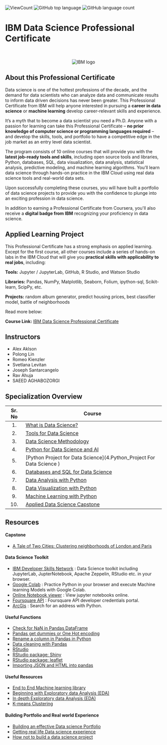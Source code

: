 ![ViewCount](https://views.whatilearened.today/views/github/Thomas-George-T/IBM-Data-Science-Professional-Certification.svg?cache=remove)
![GitHub top language](https://img.shields.io/github/languages/top/Thomas-George-T/IBM-Data-Science-Professional-Certification?style=flat)
![GitHub language count](https://img.shields.io/github/languages/count/Thomas-George-T/IBM-Data-Science-Professional-Certification?style=flat)

# IBM Data Science Professional Certificate

<br>

<p align="center">
 <img src="https://raw.githubusercontent.com/Thomas-George-T/IBM-Data-Science-Professional-Certification/master/ibm.svg" title="IBM logo" alt = "IBM logo" />
</p>

## About this Professional Certificate

Data science is one of the hottest professions of the decade, and the demand for data scientists who can analyze data and communicate results to inform data driven decisions has never been greater. This Professional Certificate from IBM will help anyone interested in pursuing a **career in data science** or **machine learning** develop career-relevant skills and experience.

It’s a myth that to become a data scientist you need a Ph.D. Anyone with a passion for learning can take this Professional Certificate – **no prior knowledge of computer science or programming languages required** – and develop the skills, tools, and portfolio to have a competitive edge in the job market as an entry level data scientist.

The program consists of 10 online courses that will provide you with the **latest job-ready tools and skills**, including open source tools and libraries, Python, databases, SQL, data visualization, data analysis, statistical analysis, predictive modeling, and machine learning algorithms. You’ll learn data science through hands-on practice in the IBM Cloud using real data science tools and real-world data sets.

Upon successfully completing these courses, you will have built a portfolio of data science projects to provide you with the confidence to plunge into an exciting profession in data science.

In addition to earning a Professional Certificate from Coursera, you'll also receive a **digital badge from IBM** recognizing your proficiency in data science.

## Applied Learning Project
This Professional Certificate has a strong emphasis on applied learning. Except for the first course, all other courses include a series of hands-on labs in the IBM Cloud that will give you **practical skills with applicability to real jobs**, including:

**Tools:** Jupyter / JupyterLab, GitHub, R Studio, and Watson Studio

**Libraries:** Pandas, NumPy, Matplotlib, Seaborn, Folium, ipython-sql, Scikit-learn, ScipPy, etc.

**Projects:** random album generator, predict housing prices, best classifier model, battle of neighborhoods

Read more below:

**Course Link:** [IBM Data Science Professional Certificate](https://www.coursera.org/professional-certificates/ibm-data-science)

## Instructors
- Alex Aklson
- Polong Lin
- Romeo Kienzler
- Svetlana Levitan
- Joseph Santarcangelo
- Rav Ahuja
- SAEED AGHABOZORGI

## Specialization Overview

| Sr. No | Course                                                                     |
|:------:|----------------------------------------------------------------------------|
| 1.     | [What is Data Science?](1.What_is_Data_Science)                            |
| 2.     | [Tools for Data Science](2.Tools_for_Data_Science)                         |
| 3.     | [Data Science Methodology](3.Data_Science_Methodology)                     |
| 4.     | [Python for Data Science and AI](4.Python_for_Data_Science_and_AI)         |
| 5.     | [Python Project for Data Science](4.Python_Project For Data Science )      |
| 6.     | [Databases and SQL for Data Science](5.Databases_and_SQL_for_Data_Science) |
| 7.     | [Data Analysis with Python](6.Data_Analysis_with_Python)                   |
| 8.     | [Data Visualization with Python](7.Data_Visualization_with_Python)         |
| 9.     | [Machine Learning with Python](8.Machine_Learning_with_Python)             |
| 10.     | [Applied Data Science Capstone](9.Applied_Data_Science_Capstone)          |

## Resources

#### Capstone
- [A Tale of Two Cities: Clustering neighborhoods of London and Paris](https://medium.com/analytics-vidhya/a-tale-of-two-cities-clustering-neighborhoods-of-london-and-paris-5328f69cd8b6)

#### Data Science Toolkit
- [IBM Developer Skills Network](https://labs.cognitiveclass.ai/login?logout=true) : Data Science toolkit including JupyterLab, JupterNotebook, Apache Zeppelin, RStudio etc. in your browser.
- [Google Colab](https://colab.research.google.com) : Practice Python in your browser and execute Machine learning Models with Google Colab.
- [Online Notebook viewer](https://nbviewer.jupyter.org) : View jupyter notebooks online.
- [Foursquare API](https://developer.foursquare.com) : Foursquare API developer credentials portal.
- [ArcGis](https://developers.arcgis.com/labs/python/search-for-an-address/) : Search for an address with Python.

#### Useful Functions

- [Check for NaN in Pandas DataFrame](https://datatofish.com/check-nan-pandas-dataframe/)
- [Pandas get dummies or One Hot encoding](https://pandas.pydata.org/pandas-docs/stable/reference/api/pandas.get_dummies.html)
- [Rename a column in Pandas in Python](https://pandas.pydata.org/pandas-docs/stable/reference/api/pandas.DataFrame.rename.html)
- [Data cleaning with Pandas](https://towardsdatascience.com/data-cleaning-with-python-using-pandas-library-c6f4a68ea8eb)	
- [RStudio](https://cran.rstudio.com)
- [RStudio package: Shiny](https://shiny.rstudio.com/)
- [RStudio package: leaflet](https://rstudio.github.io/leaflet/)
- [Importing JSON and HTML into pandas](https://www.datacamp.com/community/tutorials/importing-data-into-pandas)


#### Useful Resources
- [End to End Machine learning library](https://e2eml.school/blog.html#skills)
- [Beginning with Exploratory data Analysis (EDA)](https://nbviewer.jupyter.org/github/Tanu-N-Prabhu/Python/blob/master/Exploratory_data_Analysis.ipynb)
- [In depth Exploratory data Analysis (EDA)](https://www.kaggle.com/lalitharajesh/iris-dataset-exploratory-data-analysis)
- [K-means Clustering](https://nbviewer.jupyter.org/github/temporaer/tutorial_ml_gkbionics/blob/master/2%20-%20KMeans.ipynb)

#### Building Portfolio and Real world Experience
- [Building an effective Data science Portfolio](https://towardsdatascience.com/how-to-build-an-effective-data-science-portfolio-56d19b885aa8)
- [Getting real life Data science experience](https://towardsdatascience.com/3-ways-to-get-real-life-data-science-experience-before-your-first-job-545db436ef12)
- [How not to build a data science project](https://towardsdatascience.com/how-not-to-build-a-data-science-project-baa494d98da4)

